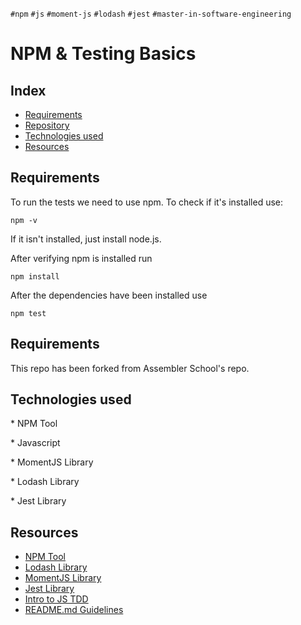 `#npm` `#js` `#moment-js` `#lodash` `#jest` `#master-in-software-engineering`

# NPM & Testing Basics <!-- omit in toc -->

## Index <!-- omit in toc -->

- [Requirements](#requirements)
- [Repository](#repository)
- [Technologies used](#technologies-used)
- [Resources](#resources)

## Requirements

To run the tests we need to use npm. To check if it's installed use:

```
npm -v
```

If it isn't installed, just install node.js.

After verifying npm is installed run

```
npm install
```

After the dependencies have been installed use

```
npm test
```

## Requirements

This repo has been forked from Assembler School's repo.

## Technologies used

\* NPM Tool

\* Javascript

\* MomentJS Library

\* Lodash Library

\* Jest Library

## Resources

- [NPM Tool](https://www.npmjs.com/)
- [Lodash Library](https://lodash.com/)
- [MomentJS Library](https://momentjs.com)
- [Jest Library](https://jestjs.io/)
- [Intro to JS TDD](https://www.youtube.com/watch?v=SbKPgaRZsxA)
- [README.md Guidelines](https://github.com/othneildrew/Best-README-Template)
